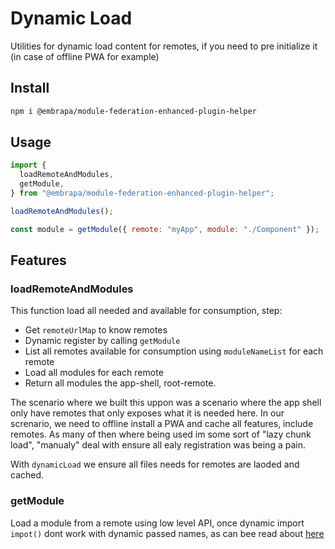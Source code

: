 # Dynamic Load

Utilities for dynamic load content for remotes, if you need to pre initialize it (in case of offline PWA for example)

## Install

```sh
npm i @embrapa/module-federation-enhanced-plugin-helper
```

## Usage

```js
import {
  loadRemoteAndModules,
  getModule,
} from "@embrapa/module-federation-enhanced-plugin-helper";

loadRemoteAndModules();

const module = getModule({ remote: "myApp", module: "./Component" });
```

## Features

### loadRemoteAndModules

This function load all needed and available for consumption, step:

- Get `remoteUrlMap` to know remotes
- Dynamic register by calling `getModule`
- List all remotes available for consumption using `moduleNameList` for each remote
- Load all modules for each remote
- Return all modules the app-shell, root-remote.

The scenario where we built this uppon was a scenario where the app shell only have remotes that only exposes what it is needed here. In our screnario, we need to offline install a PWA and cache all features, include remotes.
As many of then where being used im some sort of "lazy chunk load", "manualy" deal with ensure all ealy registration was being a pain.

With `dynamicLoad` we ensure all files needs for remotes are laoded and cached.

### getModule

Load a module from a remote using low level API, once dynamic import `impot()` dont work with dynamic passed names, as can bee read about [here](https://github.com/module-federation/module-federation-examples/issues/1323)
